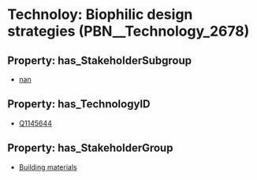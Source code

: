 # Technoloy: __Biophilic design strategies__ (PBN__Technology_2678)

## Property: has_StakeholderSubgroup

* [nan](PBN__TechSubgroup_7)

## Property: has_TechnologyID

* [Q1145644](Q1145644)

## Property: has_StakeholderGroup

* [Building materials](PBN__TechGroup_12)

